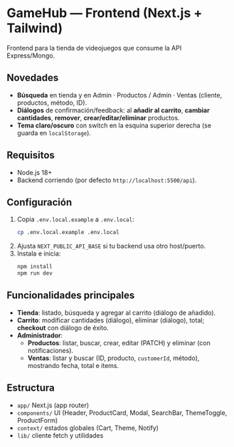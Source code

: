 # GameHub — Frontend (Next.js + Tailwind)

Frontend para la tienda de videojuegos que consume la API Express/Mongo.

## Novedades
- **Búsqueda** en tienda y en Admin · Productos / Admin · Ventas (cliente, productos, método, ID).
- **Diálogos** de confirmación/feedback: al **añadir al carrito**, **cambiar cantidades**, **remover**, **crear/editar/eliminar** productos.
- **Tema claro/oscuro** con switch en la esquina superior derecha (se guarda en `localStorage`).

## Requisitos
- Node.js 18+
- Backend corriendo (por defecto `http://localhost:5500/api`).

## Configuración
1. Copia `.env.local.example` a `.env.local`:
   ```bash
   cp .env.local.example .env.local
   ```
2. Ajusta `NEXT_PUBLIC_API_BASE` si tu backend usa otro host/puerto.
3. Instala e inicia:
   ```bash
   npm install
   npm run dev
   ```

## Funcionalidades principales
- **Tienda**: listado, búsqueda y agregar al carrito (diálogo de añadido).
- **Carrito**: modificar cantidades (diálogo), eliminar (diálogo), total; **checkout** con diálogo de éxito.
- **Administrador**:
  - **Productos**: listar, buscar, crear, editar (PATCH) y eliminar (con notificaciones).
  - **Ventas**: listar y buscar (ID, producto, `customerId`, método), mostrando fecha, total e ítems.

## Estructura
- `app/` Next.js (app router)
- `components/` UI (Header, ProductCard, Modal, SearchBar, ThemeToggle, ProductForm)
- `context/` estados globales (Cart, Theme, Notify)
- `lib/` cliente fetch y utilidades
